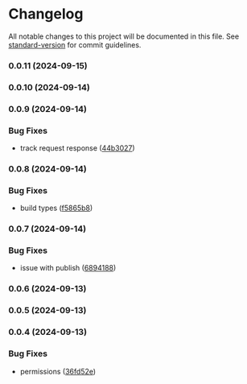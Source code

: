 # Changelog

All notable changes to this project will be documented in this file. See [standard-version](https://github.com/conventional-changelog/standard-version) for commit guidelines.

### 0.0.11 (2024-09-15)

### 0.0.10 (2024-09-14)

### 0.0.9 (2024-09-14)


### Bug Fixes

* track request response ([44b3027](https://github.com/miladezzat/system-monitoring/commit/44b30278329cf1f4f6149181a780596a7d431193))

### 0.0.8 (2024-09-14)


### Bug Fixes

* build types ([f5865b8](https://github.com/miladezzat/system-monitoring/commit/f5865b8dc71e30a9f8217fa4d5f04c3bd63f1804))

### 0.0.7 (2024-09-14)


### Bug Fixes

* issue with publish ([6894188](https://github.com/miladezzat/system-monitoring/commit/689418833d916e1fb70692c755edd05abf8c933a))

### 0.0.6 (2024-09-13)

### 0.0.5 (2024-09-13)

### 0.0.4 (2024-09-13)


### Bug Fixes

* permissions ([36fd52e](https://github.com/miladezzat/system-monitoring/commit/36fd52eb6fe3705137d2a97edba19f5225f9124a))
